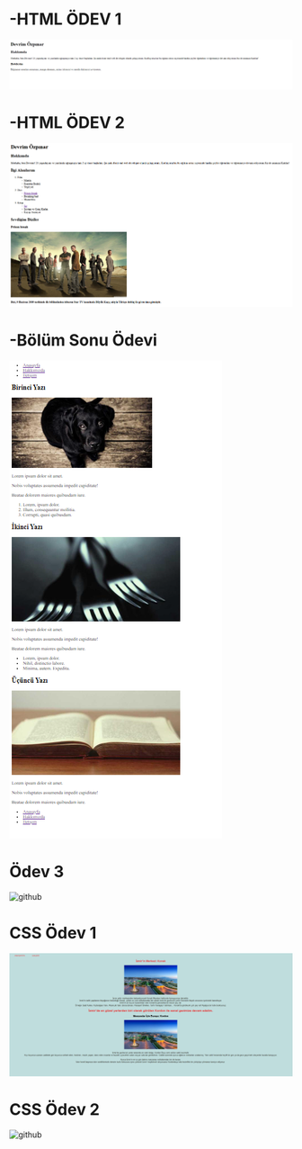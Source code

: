 # -HTML ÖDEV 1 
![github][def]

[def]: odev.png

# -HTML ÖDEV 2
![github][def2]

[def2]: odev2.png

# -Bölüm Sonu Ödevi
![github][def3]

[def3]: bölümsonuçalışma.png

# Ödev 3

![github][def4]

[def4]: ödev3.png

# CSS Ödev 1 
![github][def5]

[def5]: cssodev1.png

# CSS Ödev 2

![github][def6]

[def6]: cssödev2.png